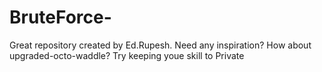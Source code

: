 # BruteForce-
Great repository created by Ed.Rupesh. Need any inspiration? How about upgraded-octo-waddle?
Try keeping youe skill to Private
